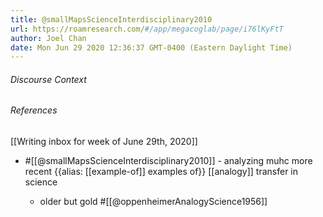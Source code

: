 ```yaml
---
title: @smallMapsScienceInterdisciplinary2010
url: https://roamresearch.com/#/app/megacoglab/page/i76lKyFtT
author: Joel Chan
date: Mon Jun 29 2020 12:36:37 GMT-0400 (Eastern Daylight Time)
---
```




###### Discourse Context



###### References

[[Writing inbox for week of June 29th, 2020]]

- #[[@smallMapsScienceInterdisciplinary2010]] - analyzing muhc more recent {{alias: [[example-of]] examples of}} [[analogy]] transfer in science

    - older but gold #[[@oppenheimerAnalogyScience1956]]
